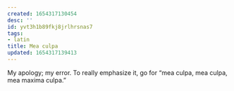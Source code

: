 ```yaml
---
created: 1654317130454
desc: ''
id: yvt3h1b89fkj8jrlhrsnas7
tags:
- latin
title: Mea culpa
updated: 1654317139413
---
```

   
My apology; my error. To really emphasize it, go for “mea culpa, mea culpa, mea maxima culpa.”